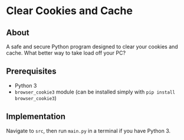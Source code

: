 # Clear Cookies and Cache

## About

A safe and secure Python program designed to clear your cookies and cache. What better way to take load off your PC?

## Prerequisites

- Python 3
- `browser_cookie3` module (can be installed simply with `pip install browser_cookie3`)

## Implementation

Navigate to `src`, then run `main.py` in a terminal if you have Python 3.
